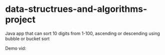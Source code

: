 # data-structrues-and-algorithms-project
Java app that can sort 10 digits from 1-100, ascending or descending using bubble or bucket sort

Demo vid: 
